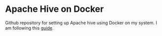 # Apache Hive on Docker

Github repository for setting up Apache hive using Docker on my system. I am following this [guide](https://hshirodkar.medium.com/apache-hive-on-docker-4d7280ac6f8e).
